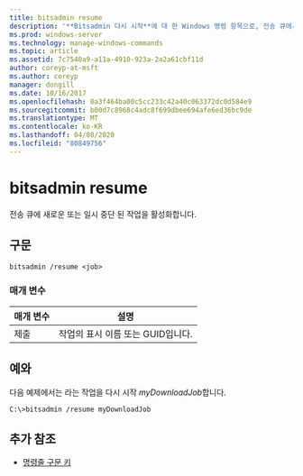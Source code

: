 ```yaml
---
title: bitsadmin resume
description: '**Bitsadmin 다시 시작**에 대 한 Windows 명령 항목으로, 전송 큐에서 새 작업 또는 일시 중단 된 작업을 활성화 합니다.'
ms.prod: windows-server
ms.technology: manage-windows-commands
ms.topic: article
ms.assetid: 7c7540a9-a11a-4910-923a-2a2a61cbf11d
author: coreyp-at-msft
ms.author: coreyp
manager: dongill
ms.date: 10/16/2017
ms.openlocfilehash: 0a3f464ba00c5cc233c42a40c063372dc0d584e9
ms.sourcegitcommit: b00d7c8968c4adc8f699dbee694afe6ed36bc9de
ms.translationtype: MT
ms.contentlocale: ko-KR
ms.lasthandoff: 04/08/2020
ms.locfileid: "80849756"
---
```

# <a name="bitsadmin-resume"></a>bitsadmin resume

전송 큐에 새로운 또는 일시 중단 된 작업을 활성화합니다.

## <a name="syntax"></a>구문

```
bitsadmin /resume <job>
```

### <a name="parameters"></a>매개 변수

| 매개 변수 | 설명 |
| -------------- | -------------- |
| 제출 | 작업의 표시 이름 또는 GUID입니다. |

## <a name="examples"></a><a name=BKMK_examples></a>예와

다음 예제에서는 라는 작업을 다시 시작 *myDownloadJob*합니다.

```
C:\>bitsadmin /resume myDownloadJob
```

## <a name="additional-references"></a>추가 참조

- [명령줄 구문 키](command-line-syntax-key.md)